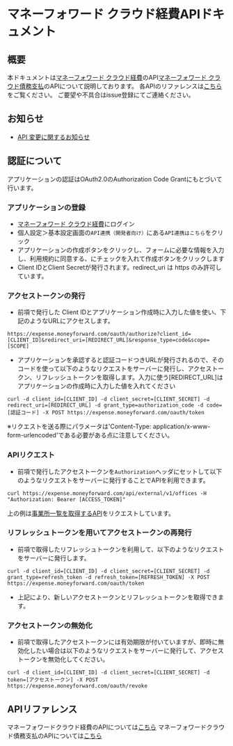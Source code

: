 # マネーフォワード クラウド経費APIドキュメント
## 概要
本ドキュメントは[マネーフォワード クラウド経費](https://biz.moneyforward.com/expense)のAPI[マネーフォワード クラウド債務支払](https://payable.moneyforward.com)のAPIについて説明しております。
各APIのリファレンスは[こちら](https://expense.moneyforward.com/api/index.html)をご覧ください。
ご要望や不具合はissue登録にてご連絡ください。

## お知らせ

- [API 変更に関するお知らせ](/news/index.md)

## 認証について
アプリケーションの認証はOAuth2.0のAuthorization Code Grantにもとづいて行います。

### アプリケーションの登録
* [マネーフォワード クラウド経費](https://expense.moneyforward.com/session/new)にログイン
* 個人設定＞基本設定画面の`API連携（開発者向け）`にある`API連携はこちら`をクリック
* アプリケーションの作成ボタンをクリックし、フォームに必要な情報を入力し、利用規約に同意する、にチェックを入れて作成ボタンをクリックします
* Client IDとClient Secretが発行されます。redirect_uri は https のみ許可しています。

### アクセストークンの発行
* 前項で発行した Client IDとアプリケーション作成時に入力した値を使い、下記のようなURLにアクセスします。
```
https://expense.moneyforward.com/oauth/authorize?client_id=[CLIENT_ID]&redirect_uri=[REDIRECT_URL]&response_type=code&scope=[SCOPE]
```
* アプリケーションを承認すると認証コードつきURLが発行されるので、そのコードを使って以下のようなリクエストをサーバーに発行し、アクセストークン、リフレッシュトークンを取得します。入力に使う[REDIRECT_URL]はアプリケーションの作成時に入力した値を入れてください

```
curl -d client_id=[CLIENT_ID] -d client_secret=[CLIENT_SECRET] -d redirect_uri=[REDIRECT_URL] -d grant_type=authorization_code -d code=[認証コード] -X POST https://expense.moneyforward.com/oauth/token
```

※リクエストを送る際にパラメータは'Content-Type: application/x-www-form-urlencoded'である必要がある点に注意してください。

### APIリクエスト
* 前項で発行したアクセストークンを`Authorization`ヘッダにセットして以下のようなリクエストをサーバーに発行することでAPIを利用できます。

```
curl https://expense.moneyforward.com/api/external/v1/offices -H "Authorization: Bearer [ACCESS_TOKEN]"
```
上の例は[事業所一覧を取得するAPI](https://expense.moneyforward.com/api/index.html#!/office/find_offices)をリクエストしています。

### リフレッシュトークンを用いてアクセストークンの再発行
* 前項で取得したリフレッシュトークンを利用して、以下のようなリクエストをサーバーに発行します。
```
curl -d client_id=[CLIENT_ID] -d client_secret=[CLIENT_SECRET] -d grant_type=refresh_token -d refresh_token=[REFRESH_TOKEN] -X POST https://expense.moneyforward.com/oauth/token
```
* 上記により、新しいアクセストークンとリフレッシュトークンを取得できます。

### アクセストークンの無効化
* 前項で取得したアクセストークンには有効期限が付いていますが、即時に無効化したい場合は以下のようなリクエストをサーバーに発行して、アクセストークンを無効化してください。
```
curl -d client_id=[CLIENT_ID] -d client_secret=[CLIENT_SECRET] -d token=[アクセストークン] -X POST https://expense.moneyforward.com/oauth/revoke
```

## APIリファレンス
マネーフォワードクラウド経費のAPIについては[こちら](https://expense.moneyforward.com/api/index.html)
マネーフォワードクラウド債務支払のAPIについては[こちら](https://payable.moneyforward.com/api/index.html)
